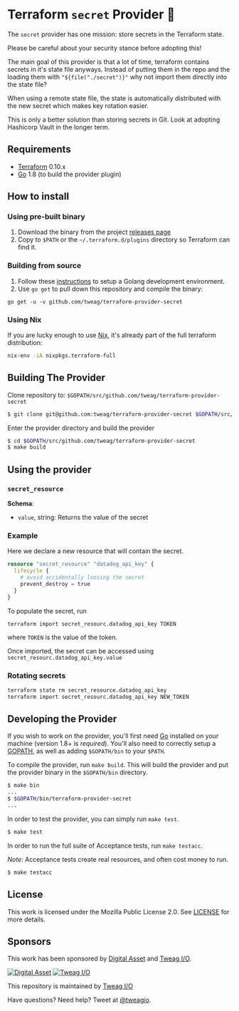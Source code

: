 Terraform `secret` Provider &#x1F49C;
===================================

The `secret` provider has one mission: store secrets in the Terraform state.

Please be careful about your security stance before adopting this!

The main goal of this provider is that a lot of time, terraform contains
secrets in it's state file anyways. Instead of putting them in the repo and
the loading them with `"${file("./secret")}"` why not import them directly
into the state file?

When using a remote state file, the state is automatically distributed with
the new secret which makes key rotation easier.

This is only a better solution than storing secrets in Git. Look at adopting
Hashicorp Vault in the longer term.

## Requirements

-	[Terraform](https://www.terraform.io/downloads.html) 0.10.x
-	[Go](https://golang.org/doc/install) 1.8 (to build the provider plugin)

## How to install

### Using pre-built binary

1. Download the binary from the project [releases page](https://github.com/bilderlings/terraform-provider-secret/releases/latest)
2. Copy to `$PATH` or the `~/.terraform.d/plugins` directory so Terraform can find it.

### Building from source

1. Follow these [instructions](https://golang.org/doc/install) to setup a Golang development environment.
2. Use `go get` to pull down this repository and compile the binary:

```
go get -u -v github.com/tweag/terraform-provider-secret
```

### Using Nix

If you are lucky enough to use [Nix](https://builtwithnix.org), it's
already part of the full terraform distribution:

```sh
nix-env -iA nixpkgs.terraform-full
```

## Building The Provider

Clone repository to: `$GOPATH/src/github.com/tweag/terraform-provider-secret`

```sh
$ git clone git@github.com:tweag/terraform-provider-secret $GOPATH/src/github.com/tweag/terraform-provider-secret
```

Enter the provider directory and build the provider

```sh
$ cd $GOPATH/src/github.com/tweag/terraform-provider-secret
$ make build
```

Using the provider
----------------------

### `secret_resource`

**Schema**:

* `value`, string: Returns the value of the secret

### Example

Here we declare a new resource that will contain the secret.

```tf
resource "secret_resource" "datadog_api_key" {
  lifecycle {
    # avoid accidentally loosing the secret
    prevent_destroy = true
  }
}
```

To populate the secret, run
```
terraform import secret_resourc.datadog_api_key TOKEN
```
where `TOKEN` is the value of the token.

Once imported, the secret can be accessed using
`secret_resourc.datadog_api_key.value`

### Rotating secrets

```sh
terraform state rm secret_resource.datadog_api_key
terraform import secret_resourc.datadog_api_key NEW_TOKEN
```

## Developing the Provider

If you wish to work on the provider, you'll first need [Go](http://www.golang.org) installed on your machine (version 1.8+ is *required*). You'll also need to correctly setup a [GOPATH](http://golang.org/doc/code.html#GOPATH), as well as adding `$GOPATH/bin` to your `$PATH`.

To compile the provider, run `make build`. This will build the provider and put the provider binary in the `$GOPATH/bin` directory.

```sh
$ make bin
...
$ $GOPATH/bin/terraform-provider-secret
...
```

In order to test the provider, you can simply run `make test`.

```sh
$ make test
```

In order to run the full suite of Acceptance tests, run `make testacc`.

*Note:* Acceptance tests create real resources, and often cost money to run.

```sh
$ make testacc
```

## License

This work is licensed under the Mozilla Public License 2.0. See
[LICENSE](LICENSE) for more details.

## Sponsors

This work has been sponsored by [Digital Asset](https://digitalasset.com) and [Tweag I/O](https://tweag.io).

[![Digital Asset](https://avatars1.githubusercontent.com/u/9829909?s=200&v=4)](http://digitalasset.com)
[![Tweag I/O](https://avatars1.githubusercontent.com/u/6057932?s=200&v=4)](https://tweag.io)

This repository is maintained by [Tweag I/O](http://tweag.io)

Have questions? Need help? Tweet at
[@tweagio](http://twitter.com/tweagio).
